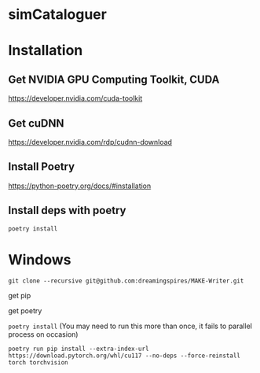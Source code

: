 # simCataloguer

# Installation

## Get NVIDIA GPU Computing Toolkit, CUDA
https://developer.nvidia.com/cuda-toolkit

## Get cuDNN
https://developer.nvidia.com/rdp/cudnn-download

## Install Poetry
https://python-poetry.org/docs/#installation

## Install deps with poetry
`poetry install`

# Windows

`git clone --recursive git@github.com:dreamingspires/MAKE-Writer.git`

get pip

get poetry

`poetry install` (You may need to run this more than once, it fails to parallel process on occasion)

`poetry run pip install --extra-index-url https://download.pytorch.org/whl/cu117 --no-deps --force-reinstall torch torchvision`
